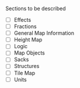 Sections to be described

 - [ ] Effects
 - [ ] Fractions
 - [ ] General Map Information
 - [ ] Height Map
 - [ ] Logic
 - [ ] Map Objects
 - [ ] Sacks
 - [ ] Structures
 - [ ] Tile Map
 - [ ] Units
